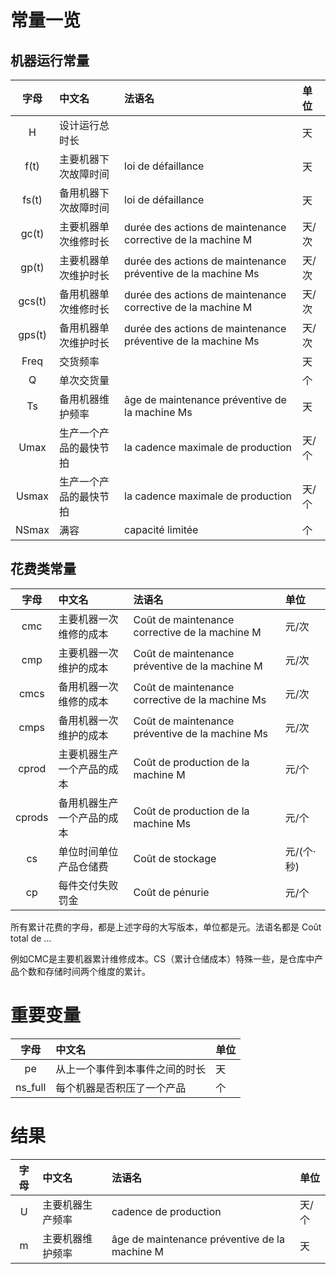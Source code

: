 # 常量一览

## 机器运行常量

|  字母  | 中文名                 | 法语名                                                       | 单位  |
| :----: | :--------------------- | :----------------------------------------------------------- | :---- |
|   H    | 设计运行总时长         |                                                              | 天    |
|  f(t)  | 主要机器下次故障时间   | loi de défaillance                                           | 天    |
| fs(t)  | 备用机器下次故障时间   | loi de défaillance                                           | 天    |
| gc(t)  | 主要机器单次维修时长   | durée des actions de maintenance corrective de la machine M  | 天/次 |
| gp(t)  | 主要机器单次维护时长   | durée des actions de maintenance préventive de la machine Ms | 天/次 |
| gcs(t) | 备用机器单次维修时长   | durée des actions de maintenance corrective de la machine M  | 天/次 |
| gps(t) | 备用机器单次维护时长   | durée des actions de maintenance préventive de la machine Ms | 天/次 |
|  Freq  | 交货频率               |                                                              | 天    |
|   Q    | 单次交货量             |                                                              | 个    |
|   Ts   | 备用机器维护频率       | âge de maintenance préventive de la machine Ms               | 天    |
|  Umax  | 生产一个产品的最快节拍 | la cadence maximale de production                            | 天/个 |
| Usmax  | 生产一个产品的最快节拍 | la cadence maximale de production                            | 天/个 |
| NSmax  | 满容                   | capacité limitée                                             | 个    |

## 花费类常量

|  字母  | 中文名                     | 法语名                                          | 单位       |
| :----: | :------------------------- | :---------------------------------------------- | :--------- |
|  cmc   | 主要机器一次维修的成本     | Coût de maintenance corrective de la machine M  | 元/次      |
|  cmp   | 主要机器一次维护的成本     | Coût de maintenance préventive de la machine M  | 元/次      |
|  cmcs  | 备用机器一次维修的成本     | Coût de maintenance corrective de la machine Ms | 元/次      |
|  cmps  | 备用机器一次维护的成本     | Coût de maintenance préventive de la machine Ms | 元/次      |
| cprod  | 主要机器生产一个产品的成本 | Coût de production de la machine M              | 元/个      |
| cprods | 备用机器生产一个产品的成本 | Coût de production de la machine Ms             | 元/个      |
|   cs   | 单位时间单位产品仓储费     | Coût de stockage                                | 元/(个·秒) |
|   cp   | 每件交付失败罚金           | Coût de pénurie                                 | 元/个      |

所有累计花费的字母，都是上述字母的大写版本，单位都是元。法语名都是 Coût total de ...

例如CMC是主要机器累计维修成本。CS（累计仓储成本）特殊一些，是仓库中产品个数和存储时间两个维度的累计。

# 重要变量

|  字母   | 中文名                         | 单位 |
| :-----: | :----------------------------- | :--- |
|   pe    | 从上一个事件到本事件之间的时长 | 天   |
| ns_full | 每个机器是否积压了一个产品     | 个   |

# 结果

| 字母  | 中文名           | 法语名                                        | 单位  |
| :---: | :--------------- | :-------------------------------------------- | :---- |
|   U   | 主要机器生产频率 | cadence de production                         | 天/个 |
|   m   | 主要机器维护频率 | âge de maintenance préventive de la machine M | 天    |